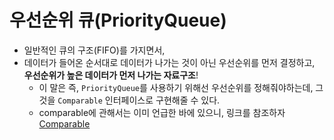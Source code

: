 # 우선순위 큐(PriorityQueue)
- 일반적인 큐의 구조(FIFO)를 가지면서,
- 데이터가 들어온 순서대로 데이터가 나가는 것이 아닌 우선순위를 먼저 결정하고, **우선순위가 높은 데이터가 먼저 나가는 자료구조**!
  - 이 말은 즉, `PriorityQueue`를 사용하기 위해선 우선순위를 정해줘야하는데,  그것을  `Comparable` 인터페이스로 구현해줄 수 있다.
  - comparable에 관해서는 이미 언급한 바에 있으니, 링크를 참조하자 [Comparable](chapter4.프로그래밍언어/1.Java/문법/Comparable인터페이스.md)

